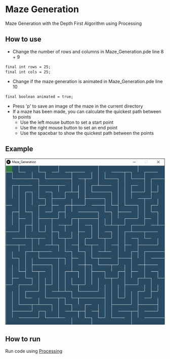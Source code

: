 # Maze Generation
 Maze Generation with the Depth First Algorithm using Processing

## How to use

- Change the number of rows and columns in Maze_Generation.pde line 8 + 9

```processing
final int rows = 25;
final int cols = 25;
```
- Change if the maze generation is animated in Maze_Generation.pde line 10

```processing
final boolean animated = true;
```
- Press 'p' to save an image of the maze in the current directory
- If a maze has been made, you can calculate the quickest path between to points
  - Use the left mouse button to set a start point
  - Use the right mouse button to set an end point
  - Use the spacebar to show the quickest path between the points

## Example

![Alt Text](/example.png)

## How to run
Run code using [Processing](https://processing.org/)
